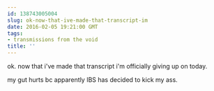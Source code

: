 ```yaml
---
id: 138743005004
slug: ok-now-that-ive-made-that-transcript-im
date: 2016-02-05 19:21:00 GMT
tags:
- transmissions from the void
title: ''
---
```


ok. now that i've made that transcript i'm officially giving up on today.

my gut hurts bc apparently IBS has decided to kick my ass.